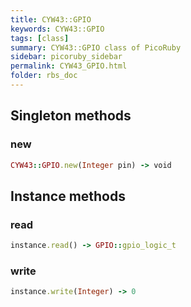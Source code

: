 ```yaml
---
title: CYW43::GPIO
keywords: CYW43::GPIO
tags: [class]
summary: CYW43::GPIO class of PicoRuby
sidebar: picoruby_sidebar
permalink: CYW43_GPIO.html
folder: rbs_doc
---
```

## Singleton methods
### new

```ruby
CYW43::GPIO.new(Integer pin) -> void
```
## Instance methods
### read

```ruby
instance.read() -> GPIO::gpio_logic_t
```
### write

```ruby
instance.write(Integer) -> 0
```
